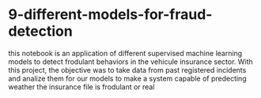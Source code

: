 # 9-different-models-for-fraud-detection
this notebook is an application of different supervised machine learning models to detect frodulant behaviors in the vehicule insurance sector. With this project, the objective was to take data from past registered incidents and analize them for our models to make a system capable of predecting weather the insurance file is frodulant or real
